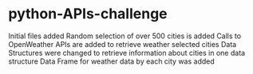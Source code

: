# python-APIs-challenge
Initial files added
Random selection of over 500 cities is added
Calls to OpenWeather APIs are added to retrieve weather selected cities
Data Structures were changed to retrieve information about cities in one data structure
Data Frame for weather data by each city was added
